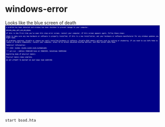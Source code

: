# windows-error
Looks like the blue screen of death
![My Image](https://raw.githubusercontent.com/Jr24x/windows-error/main/bsod.hta.png)


    start bsod.hta
